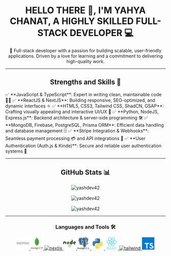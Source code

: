 <h1 align="center">HELLO THERE 👋, I'M YAHYA CHANAT, A HIGHLY SKILLED FULL-STACK DEVELOPER 💻</h1>

<p align="center">
  🚀 Full-stack developer with a passion for building scalable, user-friendly applications. Driven by a love for learning and a commitment to delivering high-quality work.
</p>

---

<h2 align="center">Strengths and Skills 🥇</h2>

<p>
✅ **JavaScript & TypeScript**: Expert in writing clean, maintainable code 👨‍💻  
✅ **ReactJS & NextJS**: Building responsive, SEO-optimized, and dynamic interfaces ⚛️  
✅ **HTML5, CSS3, Tailwind CSS, ShadCN, GSAP**: Crafting visually appealing and interactive UI/UX 🎨  
✅ **Python, NodeJS, Express.js**: Backend architecture & server-side programming 🛠️  
✅ **MongoDB, Firebase, PostgreSQL, Prisma ORM**: Efficient data handling and database management 🗄️  
✅ **Stripe Integration & Webhooks**: Seamless payment processing 💳 and API integrations 🔗  
✅ **User Authentication (Auth.js & Kinde)**: Secure and reliable user authentication systems 🔐
</p>

---

<h2 align="center">GitHub Stats 📊</h2>

<p align="center">
  <img align="center" src="https://github-readme-streak-stats.herokuapp.com/?user=yashdev42&theme=dark" alt="yashdev42" />
</p>
<p align="center">
  <img align="center" src="https://github-readme-stats.vercel.app/api?username=yashdev42&show_icons=true&theme=dark&locale=en" alt="yashdev42" />
</p>
<p align="center">
  <img align="center" src="https://github-readme-stats.vercel.app/api/top-langs?username=yashdev42&show_icons=true&theme=dark&locale=en&layout=compact" alt="yashdev42" />
</p>

---

<h3 align="center">Languages and Tools 🛠️</h3>

<p align="center"> 
  <a href="https://expressjs.com" target="_blank" rel="noreferrer"> 
    <img src="https://raw.githubusercontent.com/devicons/devicon/master/icons/express/express-original-wordmark.svg" alt="express" width="40" height="40"/> 
  </a> 
  <a href="https://www.mongodb.com/" target="_blank" rel="noreferrer"> 
    <img src="https://raw.githubusercontent.com/devicons/devicon/master/icons/mongodb/mongodb-original-wordmark.svg" alt="mongodb" width="40" height="40"/> 
  </a> 
  <a href="https://nextjs.org/" target="_blank" rel="noreferrer"> 
    <img src="https://cdn.worldvectorlogo.com/logos/nextjs-2.svg" alt="nextjs" width="40" height="40" style="background-color: white;"/> 
  </a> 
  <a href="https://nodejs.org" target="_blank" rel="noreferrer"> 
    <img src="https://raw.githubusercontent.com/devicons/devicon/master/icons/nodejs/nodejs-original-wordmark.svg" alt="nodejs" width="40" height="40"/> 
  </a> 
  <a href="https://www.postgresql.org" target="_blank" rel="noreferrer"> 
    <img src="https://raw.githubusercontent.com/devicons/devicon/master/icons/postgresql/postgresql-original-wordmark.svg" alt="postgresql" width="40" height="40"/> 
  </a> 
  <a href="https://www.python.org" target="_blank" rel="noreferrer"> 
    <img src="https://raw.githubusercontent.com/devicons/devicon/master/icons/python/python-original.svg" alt="python" width="40" height="40"/> 
  </a> 
  <a href="https://reactjs.org/" target="_blank" rel="noreferrer"> 
    <img src="https://raw.githubusercontent.com/devicons/devicon/master/icons/react/react-original-wordmark.svg" alt="react" width="40" height="40"/> 
  </a> 
  <a href="https://tailwindcss.com/" target="_blank" rel="noreferrer"> 
    <img src="https://www.vectorlogo.zone/logos/tailwindcss/tailwindcss-icon.svg" alt="tailwind" width="40" height="40"/> 
  </a> 
  <a href="https://www.typescriptlang.org/" target="_blank" rel="noreferrer"> 
    <img src="https://raw.githubusercontent.com/devicons/devicon/master/icons/typescript/typescript-original.svg" alt="typescript" width="40" height="40"/> 
  </a> 
</p>
